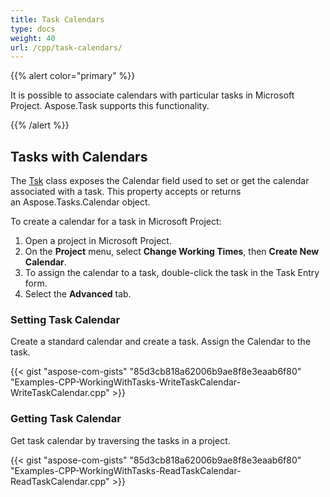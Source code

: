 ```yaml
---
title: Task Calendars
type: docs
weight: 40
url: /cpp/task-calendars/
---
```


{{% alert color="primary" %}} 

It is possible to associate calendars with particular tasks in Microsoft Project. Aspose.Task supports this functionality.

{{% /alert %}} 
## **Tasks with Calendars**
The [Tsk](https://apireference.aspose.com/tasks/cpp/class/aspose.tasks.tsk) class exposes the Calendar field used to set or get the calendar associated with a task. This property accepts or returns an Aspose.Tasks.Calendar object.

To create a calendar for a task in Microsoft Project:

1. Open a project in Microsoft Project.
2. On the **Project** menu, select **Change Working Times**, then **Create New Calendar**.
3. To assign the calendar to a task, double-click the task in the Task Entry form.
4. Select the **Advanced** tab.
### **Setting Task Calendar**
Create a standard calendar and create a task. Assign the Calendar to the task.

{{< gist "aspose-com-gists" "85d3cb818a62006b9ae8f8e3eaab6f80" "Examples-CPP-WorkingWithTasks-WriteTaskCalendar-WriteTaskCalendar.cpp" >}}
### **Getting Task Calendar**
Get task calendar by traversing the tasks in a project.

{{< gist "aspose-com-gists" "85d3cb818a62006b9ae8f8e3eaab6f80" "Examples-CPP-WorkingWithTasks-ReadTaskCalendar-ReadTaskCalendar.cpp" >}}
